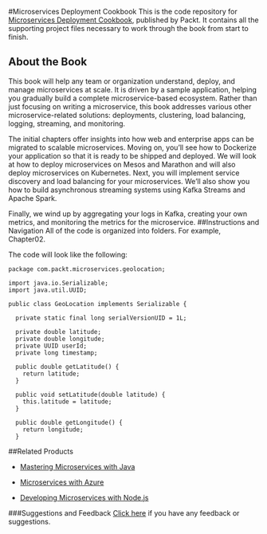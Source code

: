#Microservices Deployment Cookbook
This is the code repository for [Microservices Deployment Cookbook](https://www.packtpub.com/virtualization-and-cloud/microservices-deployment-cookbook?utm_source=github&utm_medium=repository&utm_campaign=9781786469434), published by Packt. It contains all the supporting project files necessary to work through the book from start to finish.


## About the Book
This book will help any team or organization understand, deploy, and manage microservices at scale. It is driven by a sample application, helping you gradually build a complete microservice-based ecosystem. Rather than just focusing on writing a microservice, this book addresses various other microservice-related solutions: deployments, clustering, load balancing, logging, streaming, and monitoring.

The initial chapters offer insights into how web and enterprise apps can be migrated to scalable microservices. Moving on, you’ll see how to Dockerize your application so that it is ready to be shipped and deployed. We will look at how to deploy microservices on Mesos and Marathon and will also deploy microservices on Kubernetes. Next, you will implement service discovery and load balancing for your microservices. We’ll also show you how to build asynchronous streaming systems using Kafka Streams and Apache Spark.

Finally, we wind up by aggregating your logs in Kafka, creating your own metrics, and monitoring the metrics for the microservice.
##Instructions and Navigation
All of the code is organized into folders. For example, Chapter02.



The code will look like the following:
```
package com.packt.microservices.geolocation;

import java.io.Serializable;
import java.util.UUID;

public class GeoLocation implements Serializable {

  private static final long serialVersionUID = 1L;
  
  private double latitude;
  private double longitude;
  private UUID userId;
  private long timestamp;
  
  public double getLatitude() {
    return latitude;
  }
  
  public void setLatitude(double latitude) {
    this.latitude = latitude;
  }
  
  public double getLongitude() {
    return longitude;
  }
```



##Related Products
* [Mastering Microservices with Java](https://www.packtpub.com/application-development/mastering-microservices-java?utm_source=github&utm_medium=repository&utm_campaign=9781785285172)

* [Microservices with Azure](https://www.packtpub.com/virtualization-and-cloud/microservices-azure?utm_source=github&utm_medium=repository&utm_campaign=9781787121140)

* [Developing Microservices with Node.js](https://www.packtpub.com/web-development/developing-microservices-nodejs?utm_source=github&utm_medium=repository&utm_campaign=9781785887406)


###Suggestions and Feedback
[Click here](https://docs.google.com/forms/d/e/1FAIpQLSe5qwunkGf6PUvzPirPDtuy1Du5Rlzew23UBp2S-P3wB-GcwQ/viewform) if you have any feedback or suggestions.

